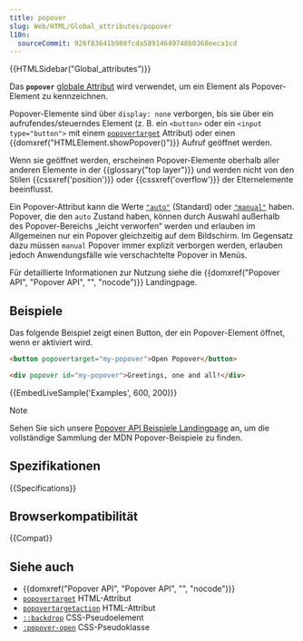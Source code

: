 ```yaml
---
title: popover
slug: Web/HTML/Global_attributes/popover
l10n:
  sourceCommit: 926f83641b980fcda58914649748b0368eeca1cd
---
```


{{HTMLSidebar("Global_attributes")}}

Das **`popover`** [globale Attribut](/de/docs/Web/HTML/Global_attributes) wird verwendet, um ein Element als Popover-Element zu kennzeichnen.

Popover-Elemente sind über `display: none` verborgen, bis sie über ein aufrufendes/steuerndes Element (z. B. ein `<button>` oder ein `<input type="button">` mit einem [`popovertarget`](/de/docs/Web/HTML/Element/button#popovertarget) Attribut) oder einen {{domxref("HTMLElement.showPopover()")}} Aufruf geöffnet werden.

Wenn sie geöffnet werden, erscheinen Popover-Elemente oberhalb aller anderen Elemente in der {{glossary("top layer")}} und werden nicht von den Stilen {{cssxref('position')}} oder {{cssxref('overflow')}} der Elternelemente beeinflusst.

Ein Popover-Attribut kann die Werte [`"auto"`](/de/docs/Web/API/Popover_API/Using#auto_state_and_light_dismiss) (Standard) oder [`"manual"`](/de/docs/Web/API/Popover_API/Using#using_manual_popover_state) haben.
Popover, die den `auto` Zustand haben, können durch Auswahl außerhalb des Popover-Bereichs „leicht verworfen“ werden und erlauben im Allgemeinen nur ein Popover gleichzeitig auf dem Bildschirm.
Im Gegensatz dazu müssen `manual` Popover immer explizit verborgen werden, erlauben jedoch Anwendungsfälle wie verschachtelte Popover in Menüs.

Für detaillierte Informationen zur Nutzung siehe die {{domxref("Popover API", "Popover API", "", "nocode")}} Landingpage.

## Beispiele

Das folgende Beispiel zeigt einen Button, der ein Popover-Element öffnet, wenn er aktiviert wird.

```html
<button popovertarget="my-popover">Open Popover</button>

<div popover id="my-popover">Greetings, one and all!</div>
```

{{EmbedLiveSample('Examples', 600, 200)}}

> [!NOTE]
> Sehen Sie sich unsere [Popover API Beispiele Landingpage](https://mdn.github.io/dom-examples/popover-api/) an, um die vollständige Sammlung der MDN Popover-Beispiele zu finden.

## Spezifikationen

{{Specifications}}

## Browserkompatibilität

{{Compat}}

## Siehe auch

- {{domxref("Popover API", "Popover API", "", "nocode")}}
- [`popovertarget`](/de/docs/Web/HTML/Element/button#popovertarget) HTML-Attribut
- [`popovertargetaction`](/de/docs/Web/HTML/Element/button#popovertargetaction) HTML-Attribut
- [`::backdrop`](/de/docs/Web/CSS/::backdrop) CSS-Pseudoelement
- [`:popover-open`](/de/docs/Web/CSS/:popover-open) CSS-Pseudoklasse
